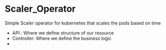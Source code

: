 # Scaler_Operator
Simple Scaler operator for kubernetes that scales the pods based on time



- API : Where we define structure of our resource
- Controller: Where we define the business logic 
- 
